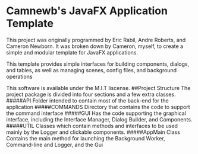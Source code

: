 # Camnewb's JavaFX Application Template
This project was originally programmed by Eric Rabil, Andre Roberts, 
and Cameron Newborn. It was broken down by Cameron, myself, to create a
simple and modular template for JavaFX applications.

This template provides simple interfaces for building components, dialogs,
and tables, as well as managing scenes, config files, and background operations

This software is available under the M.I.T liscense.
##Project Structure 
The project package is divided into four sections and a few extra classes.
#####API
Folder intended to contain most of the back-end for the application
#####COMMANDS
Directory that contains the code to support the command interface
#####GUI
Has the code supporting the graphical interface, including the Interface
Manager, Dialog Builder, and Components.
#####UTIL
Classes which contain methods and interfaces to be used mainly by the Logger
and clickable components.
#####AppMain Class
Contains the main method for launching the Background Worker, Command-line and
Logger, and the Gui